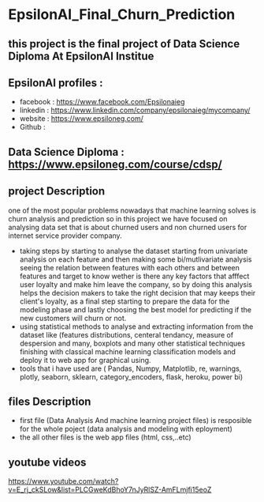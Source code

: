 # EpsilonAI_Final_Churn_Prediction
## this project is the final project of Data Science Diploma At EpsilonAI Institue
## EpsilonAI profiles :
- facebook : https://www.facebook.com/Epsilonaieg
- linkedin : https://www.linkedin.com/company/epsilonaieg/mycompany/
- website :  https://www.epsiloneg.com/
- Github : 

## Data Science Diploma : https://www.epsiloneg.com/course/cdsp/

## project Description 
one of the most popular problems nowadays that machine learning solves  is churn analysis and prediction so in this project we have focused on analysing data set that is about churned users and non churned users for internet service provider company.
- taking steps by starting to analyse the dataset starting from univariate analysis on each feature and then making some bi/mutlivariate analysis seeing the relation between features with each others and between features and target to know wether is there any key factors that afffect user loyalty and make him leave the company,
so by doing this analysis helps the decision makers to take the right decision that may keeps their client's loyalty,
as a final step starting to prepare the data for the modeling phase and lastly choosing the best model for predicting if the new customers will churn or not.
- using statistical methods to analyse and extracting information from the dataset like (features distributions, centeral tendancy, measure of despersion and many, boxplots and many other statistical techniques finishing with classical machine learning classification models and deploy it to web app for graphical using.
- tools that i have used are ( Pandas, Numpy, Matplotlib, re, warnings, plotly, seaborn, sklearn, category_encoders, flask, heroku, power bi)


## files Description
- first file (Data Analysis And machine learning project files) is resposible for the whole poject (data analysis and modeling with eployment)
- the all other files is the web app files (html, css,..etc)

## youtube videos
https://www.youtube.com/watch?v=E_rj_ckSLow&list=PLCGweKdBhoY7nJyRlSZ-AmFLmjfi15eoZ

